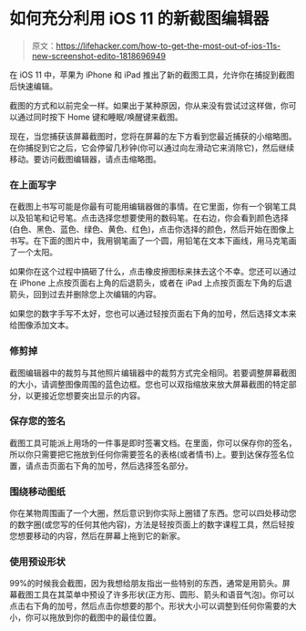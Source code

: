 # 如何充分利用 iOS 11 的新截图编辑器

> 原文：<https://lifehacker.com/how-to-get-the-most-out-of-ios-11s-new-screenshot-edito-1818696949>

在 iOS 11 中，苹果为 iPhone 和 iPad 推出了新的截图工具，允许你在捕捉到截图后快速编辑。



截图的方式和以前完全一样。如果出于某种原因，你从来没有尝试过这样做，你可以通过同时按下 Home 键和睡眠/唤醒键来截图。

现在，当您捕获该屏幕截图时，您将在屏幕的左下方看到您最近捕获的小缩略图。在你捕捉到它之后，它会停留几秒钟(你可以通过向左滑动它来消除它)，然后继续移动。要访问截图编辑器，请点击缩略图。

### 在上面写字

在截图上书写可能是你最有可能用编辑器做的事情。在它里面，你有一个钢笔工具以及铅笔和记号笔。点击选择您想要使用的数码笔。在右边，你会看到颜色选择(白色、黑色、蓝色、绿色、黄色、红色)，点击你选择的颜色，然后开始在图像上书写。在下面的图片中，我用钢笔画了一个圆，用铅笔在文本下画线，用马克笔画了一个太阳。

如果你在这个过程中搞砸了什么，点击橡皮擦图标来抹去这个不幸。您还可以通过在 iPhone 上点按页面右上角的后退箭头，或者在 iPad 上点按页面左下角的后退箭头，回到过去并删除您上次编辑的内容。

如果您的数字手写不太好，您也可以通过轻按页面右下角的加号，然后选择文本来给图像添加文本。

### 修剪掉

截图编辑器中的裁剪与其他照片编辑器中的裁剪方式完全相同。若要调整屏幕截图的大小，请调整图像周围的蓝色边框。您也可以双指缩放来放大屏幕截图的特定部分，以更接近您想要突出显示的内容。

### 保存您的签名

截图工具可能派上用场的一件事是即时签署文档。在里面，你可以保存你的签名，所以你只需要把它拖放到任何你需要签名的表格(或者情书)上。要到达保存签名位置，请点击页面右下角的加号，然后选择签名部分。

### **围绕**移动图纸

你在某物周围画了一个大圈，然后意识到你实际上圈错了东西。您可以四处移动您的数字圈(或您写的任何其他内容)，方法是轻按页面上的数字课程工具，然后轻按您想要移动的内容，然后在屏幕上拖到它的新家。

### 使用预设形状

99%的时候我会截图，因为我想给朋友指出一些特别的东西，通常是用箭头。屏幕截图工具在其菜单中预设了许多形状(正方形、圆形、箭头和语音气泡)。你可以点击右下角的加号，然后点击你想要的那个。形状大小可以调整到任何你需要的大小，你可以拖放到你的截图中的最佳位置。